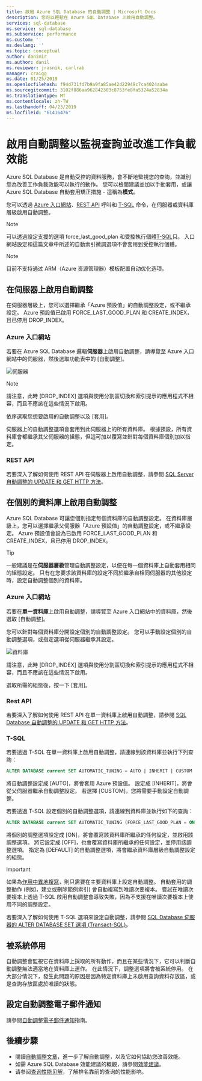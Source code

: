 ```yaml
---
title: 啟用 Azure SQL Database 的自動調整 | Microsoft Docs
description: 您可以輕鬆在 Azure SQL Database 上啟用自動調整。
services: sql-database
ms.service: sql-database
ms.subservice: performance
ms.custom: ''
ms.devlang: ''
ms.topic: conceptual
author: danimir
ms.author: danil
ms.reviewer: jrasnik, carlrab
manager: craigg
ms.date: 01/25/2019
ms.openlocfilehash: f94d731fd7b9a9fa85ae42d22949c7ca4024aabe
ms.sourcegitcommit: 3102f886aa962842303c8753fe8fa5324a52834a
ms.translationtype: MT
ms.contentlocale: zh-TW
ms.lasthandoff: 04/23/2019
ms.locfileid: "61416476"
---
```

# <a name="enable-automatic-tuning-to-monitor-queries-and-improve-workload-performance"></a>啟用自動調整以監視查詢並改進工作負載效能

Azure SQL Database 是自動受控的資料服務，會不斷地監視您的查詢，並識別您為改善工作負載效能可以執行的動作。 您可以檢閱建議並加以手動套用，或讓 Azure SQL Database 自動套用矯正措施 - 這稱為**模式**。

您可以透過 [Azure 入口網站](sql-database-automatic-tuning-enable.md#azure-portal)、[REST API](sql-database-automatic-tuning-enable.md#rest-api) 呼叫和 [T-SQL](https://docs.microsoft.com/sql/t-sql/statements/alter-database-transact-sql-set-options?view=azuresqldb-current) 命令，在伺服器或資料庫層級啟用自動調整。

> [!NOTE]
> 可以透過設定支援的選項 force_last_good_plan 和受控執行個體[T-SQL](https://azure.microsoft.com/blog/automatic-tuning-introduces-automatic-plan-correction-and-t-sql-management)只。 入口網站設定和這篇文章中所述的自動索引微調選項不會套用到受控執行個體。

> [!NOTE]
> 目前不支持通过 ARM（Azure 资源管理器）模板配置自动优化选项。

## <a name="enable-automatic-tuning-on-server"></a>在伺服器上啟用自動調整

在伺服器層級上，您可以選擇繼承「Azure 預設值」的自動調整設定，或不繼承設定。 Azure 預設值已啟用 FORCE_LAST_GOOD_PLAN 和 CREATE_INDEX，且已停用 DROP_INDEX。

### <a name="azure-portal"></a>Azure 入口網站

若要在 Azure SQL Database 邏輯**伺服器**上啟用自動調整，請導覽至 Azure 入口網站中的伺服器，然後選取功能表中的 [自動調整]。

![伺服器](./media/sql-database-automatic-tuning-enable/server.png)

> [!NOTE]
> 請注意，此時 [DROP_INDEX] 選項與使用分割區切換和索引提示的應用程式不相容，而且不應該在這些情況下啟用。
>

依序選取您想要啟用的自動調整以及 [套用]。

伺服器上的自動調整選項會套用到此伺服器上的所有資料庫。 根據預設，所有資料庫會都繼承其父伺服器的組態，但這可加以覆寫並針對每個資料庫個別加以指定。

### <a name="rest-api"></a>REST API

若要深入了解如何使用 REST API 在伺服器上啟用自動調整，請參閱 [SQL Server 自動調整的 UPDATE 和 GET HTTP 方法](https://docs.microsoft.com/rest/api/sql/serverautomatictuning)。

## <a name="enable-automatic-tuning-on-an-individual-database"></a>在個別的資料庫上啟用自動調整

Azure SQL Database 可讓您個別指定每個資料庫的自動調整設定。 在資料庫層級上，您可以選擇繼承父伺服器「Azure 預設值」的自動調整設定，或不繼承設定。 Azure 預設值會設為已啟用 FORCE_LAST_GOOD_PLAN 和 CREATE_INDEX，且已停用 DROP_INDEX。

> [!TIP]
> 一般建議是在**伺服器層級**管理自動調整設定，以便在每一個資料庫上自動套用相同的組態設定。 只有在您要求該資料庫的設定不同於繼承自相同伺服器的其他設定時，設定自動調整個別的資料庫。
>

### <a name="azure-portal"></a>Azure 入口網站

若要在**單一資料庫**上啟用自動調整，請導覽至 Azure 入口網站中的資料庫，然後選取 [自動調整]。

您可以針對每個資料庫分開設定個別的自動調整設定。 您可以手動設定個別的自動調整選項，或指定選項從伺服器繼承其設定。

![資料庫](./media/sql-database-automatic-tuning-enable/database.png)

請注意，此時 [DROP_INDEX] 選項與使用分割區切換和索引提示的應用程式不相容，而且不應該在這些情況下啟用。

選取所需的組態後，按一下 [套用]。

### <a name="rest-api"></a>Rest API

若要深入了解如何使用 REST API 在單一資料庫上啟用自動調整，請參閱 [SQL Database 自動調整的 UPDATE 和 GET HTTP 方法](https://docs.microsoft.com/rest/api/sql/databaseautomatictuning)。

### <a name="t-sql"></a>T-SQL

若要透過 T-SQL 在單一資料庫上啟用自動調整，請連線到該資料庫並執行下列查詢：

```SQL
ALTER DATABASE current SET AUTOMATIC_TUNING = AUTO | INHERIT | CUSTOM
```

將自動調整設定成 [AUTO]，將會套用 Azure 預設值。 設定成 [INHERIT]，將會從父伺服器繼承自動調整設定。 若選擇 [CUSTOM]，您將需要手動設定自動調整。

若要透過 T-SQL 設定個別的自動調整選項，請連線到資料庫並執行如下的查詢：

```SQL
ALTER DATABASE current SET AUTOMATIC_TUNING (FORCE_LAST_GOOD_PLAN = ON, CREATE_INDEX = DEFAULT, DROP_INDEX = OFF)
```

將個別的調整選項設定成 [ON]，將會覆寫該資料庫所繼承的任何設定，並啟用該調整選項。 將它設定成 [OFF]，也會覆寫資料庫所繼承的任何設定，並停用該調整選項。 指定為 [DEFAULT] 的自動調整選項，將會繼承資料庫層級自動調整設定的組態。  

> [!IMPORTANT]
> 如果為[作用中異地複寫](sql-database-auto-failover-group.md)，則只需要在主要資料庫上設定自動調整。 自動套用的調整動作 (例如，建立或刪除範例索引) 會自動複寫到唯讀次要複本。 嘗試在唯讀次要複本上透過 T-SQL 啟用自動調整會導致失敗，因為不支援在唯讀次要複本上使用不同的調整設定。
>

若要深入了解如何使用 T-SQL 選項來設定自動調整，請參閱 [SQL Database 伺服器的 ALTER DATABASE SET 選項 (Transact-SQL)](https://docs.microsoft.com/sql/t-sql/statements/alter-database-transact-sql-set-options?view=azuresqldb-current)。

## <a name="disabled-by-the-system"></a>被系統停用

自動調整會監視它在資料庫上採取的所有動作，而且在某些情況下，它可以判斷自動調整無法適當地在資料庫上運作。 在此情況下，調整選項將會被系統停用。 在大部分情況下，發生此問題的原因是因為特定資料庫上未啟用查詢資料存放區，或是查詢存放區處於唯讀的狀態。

## <a name="configure-automatic-tuning-e-mail-notifications"></a>設定自動調整電子郵件通知

請參閱[自動調整電子郵件通知](sql-database-automatic-tuning-email-notifications.md)指南。

## <a name="next-steps"></a>後續步驟

* 閱讀[自動調整文章](sql-database-automatic-tuning.md)，進一步了解自動調整，以及它如何協助您改善效能。
* 如需 Azure SQL Database 效能建議的概觀，請參閱[效能建議](sql-database-advisor.md)。
* 请参阅[查询性能见解](sql-database-query-performance.md)，了解排名靠前的查询的性能影响。

